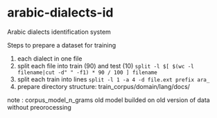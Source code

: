 # arabic-dialects-id
Arabic dialects identification system 

Steps to prepare a dataset for training 
1. each dialect in one file 
2. split each file into train (90) and test (10)
```split -l $[ $(wc -l filename|cut -d" " -f1) * 90 / 100 ] filename```
3. split each train into lines 
```split -l 1 -a 4 -d file.ext prefix ara_``` 
4. prepare directory structure:
train_corpus/domain/lang/docs/

note : corpus_model_n_grams    old model builded on old version of data without preorocessing

